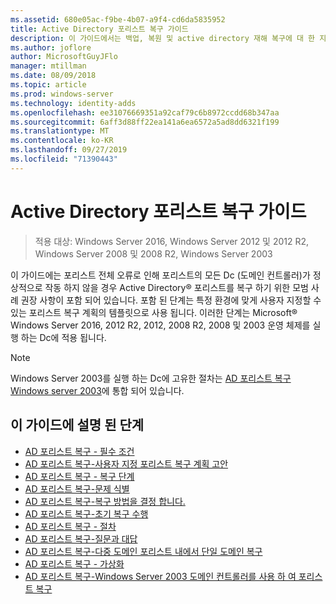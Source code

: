 ```yaml
---
ms.assetid: 680e05ac-f9be-4b07-a9f4-cd6da5835952
title: Active Directory 포리스트 복구 가이드
description: 이 가이드에서는 백업, 복원 및 active directory 재해 복구에 대 한 지침을 제공 합니다.
ms.author: joflore
author: MicrosoftGuyJFlo
manager: mtillman
ms.date: 08/09/2018
ms.topic: article
ms.prod: windows-server
ms.technology: identity-adds
ms.openlocfilehash: ee31076669351a92caf79c6b8972ccdd68b347aa
ms.sourcegitcommit: 6aff3d88ff22ea141a6ea6572a5ad8dd6321f199
ms.translationtype: MT
ms.contentlocale: ko-KR
ms.lasthandoff: 09/27/2019
ms.locfileid: "71390443"
---
```

# <a name="active-directory-forest-recovery-guide"></a>Active Directory 포리스트 복구 가이드

>적용 대상: Windows Server 2016, Windows Server 2012 및 2012 R2, Windows Server 2008 및 2008 R2, Windows Server 2003

이 가이드에는 포리스트 전체 오류로 인해 포리스트의 모든 Dc (도메인 컨트롤러)가 정상적으로 작동 하지 않을 경우 Active Directory® 포리스트를 복구 하기 위한 모범 사례 권장 사항이 포함 되어 있습니다. 포함 된 단계는 특정 환경에 맞게 사용자 지정할 수 있는 포리스트 복구 계획의 템플릿으로 사용 됩니다. 이러한 단계는 Microsoft® Windows Server 2016, 2012 R2, 2012, 2008 R2, 2008 및 2003 운영 체제를 실행 하는 Dc에 적용 됩니다.  
  
> [!NOTE]
> Windows Server 2003를 실행 하는 Dc에 고유한 절차는 [AD 포리스트 복구 Windows server 2003](AD-Forest-Recovery-Windows-Server-2003.md)에 통합 되어 있습니다.  
  
## <a name="steps-outlined-in-this-guide"></a>이 가이드에 설명 된 단계
  
- [AD 포리스트 복구 - 필수 조건](AD-Forest-Recovery-Prerequisties.md)  
- [AD 포리스트 복구-사용자 지정 포리스트 복구 계획 고안](AD-Forest-Recovery-Devising-a-Plan.md)  
- [AD 포리스트 복구 - 복구 단계](AD-Forest-Recovery-Steps-For-Restoring.md)
- [AD 포리스트 복구-문제 식별](AD-Forest-Recovery-Identify-the-Problem.md)
- [AD 포리스트 복구-복구 방법을 결정 합니다.](AD-Forest-Recovery-Determine-how-to-Recover.md)
- [AD 포리스트 복구-초기 복구 수행](AD-Forest-Recovery-Perform-initial-recovery.md)  
- [AD 포리스트 복구 - 절차](AD-Forest-Recovery-Procedures.md)  
- [AD 포리스트 복구-질문과 대답](AD-Forest-Recovery-FAQ.md)  
- [AD 포리스트 복구-다중 도메인 포리스트 내에서 단일 도메인 복구](AD-Forest-Recovery-Single-Domain-in-Multidomain-Recovery.md)  
- [AD 포리스트 복구 - 가상화](AD-Forest-Recovery-Virtualization.md)
- [AD 포리스트 복구-Windows Server 2003 도메인 컨트롤러를 사용 하 여 포리스트 복구](AD-Forest-Recovery-Windows-Server-2003.md)  
